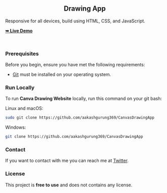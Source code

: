 <br>
  <h2 align="center">Drawing App</h2>

  Responsive for all devices, build using HTML, CSS, and JavaScript. </br>

  <a href="https://aakashgurung369.github.io/CanvasDrawingApp/"><strong>➥ Live Demo</strong></a>

</div>

<br />

### Prerequisites

Before you begin, ensure you have met the following requirements:

* [Git](https://git-scm.com/downloads "Download Git") must be installed on your operating system.

### Run Locally

To run **Canva Drawing Website** locally, run this command on your git bash:

Linux and macOS:

```bash
sudo git clone https://github.com/aakashgurung369/CanvasDrawingApp
```

Windows:

```bash
git clone https://github.com/aakashgurung369/CanvasDrawingApp
```

### Contact

If you want to contact with me you can reach me at [Twitter](https://twitter.com/Abraham_Guru143).

### License

This project is **free to use** and does not contains any license.
